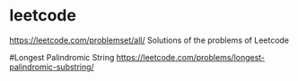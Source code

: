 # leetcode
https://leetcode.com/problemset/all/
Solutions of the problems of Leetcode

#Longest Palindromic String https://leetcode.com/problems/longest-palindromic-substring/

